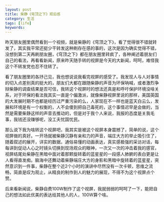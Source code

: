 ```yaml
---
layout: post
title: 柴静《穹顶之下》观后感
category: 生活
tags: [life] 
keywords: 
---
```


昨天朋友圈里偶然看到一个视频，就是柴静的《穹顶之下》，看了觉得很不错就转发了，其实我平常还挺少干转发这种刷存在感的事的，这次是因为确实觉得不错，没想到第二天再刷朋友圈，《穹顶之下》都在朋友圈里转疯了，各种阐述着朋友们自己的看法，再看看新闻，原来昨天随手转的视屏是今天的大新闻，呵呵，难怪我这个不转发党也忍不住转了。

看了朋友圈里的各抒己见，我也想说说我看完视屏的感受了。我发现人与人对事情的切入点差别真的挺大的，朋友们大都在跟随柴静的声音为环保呐喊，或者激烈争辩柴静的调查结果是否可信，我转这个视屏时的想法还真是和呼吁保护环境没啥关系，对于环保的看法我其实一直是个偏激派，就像柴静视屏里说的那样，美国英国的大发展时期不也都是经历过严重污染的么，人家现在不一样也是蓝天白云么，发展和环境是有一个权衡的，人不会傻到把自己毒死的，这个事情迟早是会做的，当然是需要柴静这样的声音去推动的，但是对于我个人来说，我报的态度是关我毛事，我钱还没赚够呢，没工夫忧国忧民。

那么说下我为啥转这个视屏吧，我其实是被这个视屏本身震撼了，简单的说，这个视屏做的真好。一开场就被柴静沉静有亲和力的声音，端庄大方的举止吸引住了，随着叙述的展开，详实的数据，通俗易懂的动画表达，真实感极强的采访对话，每每讲到促动人心之时镜头切换到现场观众的眼神，一次又一次的冲击着我的感官，视屏结尾处柴静在黑暗中面对着那颗旋转着的蓝星星的一段感人肺腑的表白更是让人看得直发痴。脑海中还舞动着柴静端庄大方的身影和黑暗中旋转着的蓝星星，突然意识到一件事，柴静在整个近2个小时的演讲中尽然没有一次卡顿，思维之流畅，简直是叹为观止，从精良的制作到人的魅力的展现，不得不为这个视屏点个赞。

后来看新闻说，柴静自费100W制作了这个视屏，我就弱弱的呵呵了一下，能把自己的想法如此优美的表达给其他人的人，100W算个啥。


